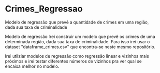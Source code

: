 # Crimes_Regressao
Modelo de regressão que prevê a quantidade de crimes em uma região, dada sua taxa de criminalidade

Modelo de regressão
Irei construir um modelo que prevê os crimes de uma determinada região, dada sua taxa de criminalidade. Para isso irei usar o dataset "dataframe_crimes.csv" que encontra-se neste mesmo repositório.

Irei utilziar modelos de regressão como regressão linear e vizinhos mais próximos e irei testar diferentes números de vizinhos pra ver qual se encaixa melhor no modelo.
